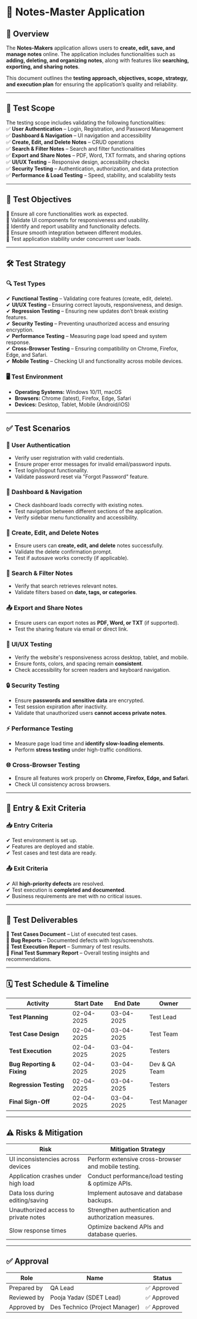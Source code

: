 # 📌 Notes-Master Application 

## 📖 Overview  
The **Notes-Makers** application allows users to **create, edit, save, and manage notes** online. The application includes functionalities such as **adding, deleting, and organizing notes**, along with features like **searching, exporting, and sharing notes**.  

This document outlines the **testing approach, objectives, scope, strategy, and execution plan** for ensuring the application’s quality and reliability.  

---  
## 📝 Test Scope  
The testing scope includes validating the following functionalities:  
✅ **User Authentication** – Login, Registration, and Password Management  
✅ **Dashboard & Navigation** – UI navigation and accessibility  
✅ **Create, Edit, and Delete Notes** – CRUD operations  
✅ **Search & Filter Notes** – Search and filter functionalities  
✅ **Export and Share Notes** – PDF, Word, TXT formats, and sharing options  
✅ **UI/UX Testing** – Responsive design, accessibility checks  
✅ **Security Testing** – Authentication, authorization, and data protection  
✅ **Performance & Load Testing** – Speed, stability, and scalability tests  

---  
## 🎯 Test Objectives  
🔹 Ensure all core functionalities work as expected.  
🔹 Validate UI components for responsiveness and usability.  
🔹 Identify and report usability and functionality defects.  
🔹 Ensure smooth integration between different modules.  
🔹 Test application stability under concurrent user loads.  

---  
## 🛠️ Test Strategy  

### 🔍 **Test Types**  
✔ **Functional Testing** – Validating core features (create, edit, delete).  
✔ **UI/UX Testing** – Ensuring correct layouts, responsiveness, and design.  
✔ **Regression Testing** – Ensuring new updates don’t break existing features.  
✔ **Security Testing** – Preventing unauthorized access and ensuring encryption.  
✔ **Performance Testing** – Measuring page load speed and system response.  
✔ **Cross-Browser Testing** – Ensuring compatibility on Chrome, Firefox, Edge, and Safari.  
✔ **Mobile Testing** – Checking UI and functionality across mobile devices.  

### 🖥️ **Test Environment**  
- **Operating Systems:** Windows 10/11, macOS  
- **Browsers:** Chrome (latest), Firefox, Edge, Safari  
- **Devices:** Desktop, Tablet, Mobile (Android/iOS)  

---  
## ✅ Test Scenarios  

### 🔑 **User Authentication**  
- Verify user registration with valid credentials.  
- Ensure proper error messages for invalid email/password inputs.  
- Test login/logout functionality.  
- Validate password reset via "Forgot Password" feature.  

### 📌 **Dashboard & Navigation**  
- Check dashboard loads correctly with existing notes.  
- Test navigation between different sections of the application.  
- Verify sidebar menu functionality and accessibility.  

### 📝 **Create, Edit, and Delete Notes**  
- Ensure users can **create, edit, and delete** notes successfully.  
- Validate the delete confirmation prompt.  
- Test if autosave works correctly (if applicable).  

### 🔎 **Search & Filter Notes**  
- Verify that search retrieves relevant notes.  
- Validate filters based on **date, tags, or categories**.  

### 📤 **Export and Share Notes**  
- Ensure users can export notes as **PDF, Word, or TXT** (if supported).  
- Test the sharing feature via email or direct link.  

### 🎨 **UI/UX Testing**  
- Verify the website's responsiveness across desktop, tablet, and mobile.  
- Ensure fonts, colors, and spacing remain **consistent**.  
- Check accessibility for screen readers and keyboard navigation.  

### 🔒 **Security Testing**  
- Ensure **passwords and sensitive data** are encrypted.  
- Test session expiration after inactivity.  
- Validate that unauthorized users **cannot access private notes**.  

### ⚡ **Performance Testing**  
- Measure page load time and **identify slow-loading elements**.  
- Perform **stress testing** under high-traffic conditions.  

### 🌐 **Cross-Browser Testing**  
- Ensure all features work properly on **Chrome, Firefox, Edge, and Safari**.  
- Check UI consistency across browsers.  

---  
## 🚀 Entry & Exit Criteria  

### **📥 Entry Criteria**  
✔ Test environment is set up.  
✔ Features are deployed and stable.  
✔ Test cases and test data are ready.  

### **📤 Exit Criteria**  
✔ All **high-priority defects** are resolved.  
✔ Test execution is **completed and documented**.  
✔ Business requirements are met with no critical issues.  

---  
## 📜 Test Deliverables  
📌 **Test Cases Document** – List of executed test cases.  
📌 **Bug Reports** – Documented defects with logs/screenshots.  
📌 **Test Execution Report** – Summary of test results.  
📌 **Final Test Summary Report** – Overall testing insights and recommendations.  

---  
## 🗓️ Test Schedule & Timeline  

| **Activity** | **Start Date** | **End Date** | **Owner** |  
|-------------|--------------|------------|-----------|  
| **Test Planning** | 02-04-2025 | 03-04-2025 | Test Lead |  
| **Test Case Design** | 02-04-2025 | 03-04-2025 | Test Team |  
| **Test Execution** | 02-04-2025 | 03-04-2025 | Testers |  
| **Bug Reporting & Fixing** | 02-04-2025 | 03-04-2025 | Dev & QA Team |  
| **Regression Testing** | 02-04-2025 | 03-04-2025 | Testers |  
| **Final Sign-Off** | 02-04-2025 | 03-04-2025 | Test Manager |  

---  
## ⚠️ Risks & Mitigation  

| **Risk** | **Mitigation Strategy** |  
|---------|--------------------|  
| UI inconsistencies across devices | Perform extensive cross-browser and mobile testing. |  
| Application crashes under high load | Conduct performance/load testing & optimize APIs. |  
| Data loss during editing/saving | Implement autosave and database backups. |  
| Unauthorized access to private notes | Strengthen authentication and authorization measures. |  
| Slow response times | Optimize backend APIs and database queries. |  

---  
## ✅ Approval  

| **Role** | **Name** | **Status** |  
|---------|--------|---------|  
| Prepared by | QA Lead | ✅ Approved |  
| Reviewed by | Pooja Yadav (SDET Lead) | ✅ Approved |  
| Approved by | Des Technico (Project Manager) | ✅ Approved |  

